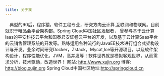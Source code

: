 ```yaml
---
title: 关于我
---
```

　典型的90后，程序猿，软件工程专业，研究方向云计算,互联网和物联网。目前就职于唯品会平台架构部。Spring Cloud中国社区发起者， 曾参与基于云计算Iaas的平安科技云平台和国泰君安证卷云平台的开发，以及基于云计算Saas平台的云销售管理系统的开发等。熟练运用各种流行的JavaEE技术进行组合式架构设计与开发。业余时间研究Docker，Zstack，Mycat,Ice等开源项目，以及软件架构设计，程序性能优化，JVM，高并发等！软件世界就是模拟客观世界，从而需求分析，技术驱动，改造世界！
网站: http://www.xujin.org 
博客: http://blog.xujin.org
Spring Cloud中国社区地址:http://springcloud.cn



